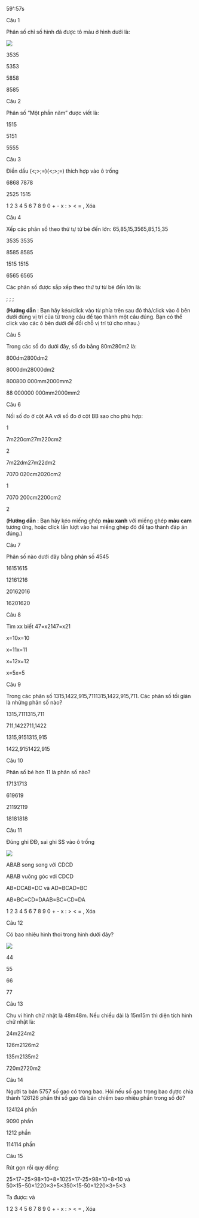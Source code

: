 59':57s

Câu 1

Phân số chỉ số hình đã được tô màu ở hình dưới là:

![](https://onthi123.vn/public/uploads/1_733.png)

3535

5353

5858

8585

Câu 2

Phân số “Một phần năm” được viết là:

1515

5151

5555

Câu 3

Điền dấu (<;>;=)(<;>;=) thích hợp vào ô trống

6868  7878

2525  1515

1 2 3 4 5 6 7 8 9 0 + - x : > < = , Xóa

Câu 4

Xếp các phân số theo thứ tự từ bé đến lớn: 65,85,15,3565,85,15,35

3535 3535

8585 8585

1515 1515

6565 6565

Các phân số được sắp xếp theo thứ tự từ bé đến lớn là:

; ; ;  

(**Hướng dẫn** : Bạn hãy kéo/click vào từ phía trên sau đó thả/click vào ô bên dưới đúng vị trí của từ trong câu để tạo thành một câu đúng. Bạn có thể click vào các ô bên dưới để đổi chỗ vị trí từ cho nhau.)

Câu 5

Trong các số đo dưới đây, số đo bằng 80m280m2 là:

800dm2800dm2

8000dm28000dm2

800800 000mm2000mm2

88 000000 000mm2000mm2

Câu 6

Nối số đo ở cột AA với số đo ở cột BB sao cho phù hợp:

1

7m220cm27m220cm2

2

7m22dm27m22dm2

7070 020cm2020cm2

1

7070 200cm2200cm2

2

(**Hướng dẫn** : Bạn hãy kéo miếng ghép **màu xanh** với miếng ghép **màu cam** tương ứng, hoặc click lần lượt vào hai miếng ghép đó để tạo thành đáp án đúng.)

Câu 7

Phân số nào dưới đây bằng phân số 4545

16151615

12161216

20162016

16201620

Câu 8

Tìm xx biết 47=x2147=x21

x=10x=10

x=11x=11

x=12x=12

x=5x=5

Câu 9

Trong các phân số 1315,1422,915,7111315,1422,915,711. Các phân số tối giản là những phân số nào?

1315,7111315,711

711,1422711,1422

1315,9151315,915

1422,9151422,915

Câu 10

Phân số bé hơn 11 là phân số nào?

17131713

619619

21192119

18181818

Câu 11

Đúng ghi ĐĐ, sai ghi SS vào ô trống

![](https://onthi123.vn/public/uploads/2_564.png)

ABAB song song với CDCD  

ABAB vuông góc với CDCD  

AB=DCAB=DC và AD=BCAD=BC  

AB=BC=CD=DAAB=BC=CD=DA  

1 2 3 4 5 6 7 8 9 0 + - x : > < = , Xóa

Câu 12

Có bao nhiêu hình thoi trong hình dưới đây?

![](https://onthi123.vn/public/uploads/3_560.png)

44

55

66

77

Câu 13

Chu vi hình chữ nhật là 48m48m. Nếu chiều dài là 15m15m thì diện tích hình chữ nhật là:

24m224m2

126m2126m2

135m2135m2

720m2720m2

Câu 14

Người ta bán 5757 số gạo có trong bao. Hỏi nếu số gạo trong bao được chia thành 126126 phần thì số gạo đã bán chiếm bao nhiêu phần trong số đó?

124124 phần

9090 phần

1212 phần

114114 phần

Câu 15

Rút gọn rồi quy đồng:

25×17−25×98×10+8×1025×17-25×98×10+8×10 và 50×15−50×1220×3+5×350×15-50×1220×3+5×3

Ta được:  và 

1 2 3 4 5 6 7 8 9 0 + - x : > < = , Xóa

